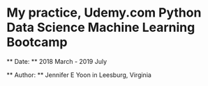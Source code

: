 # My practice, Udemy.com Python Data Science Machine Learning Bootcamp

** Date: **   2018 March - 2019 July

** Author: **   Jennifer E Yoon in Leesburg, Virginia
